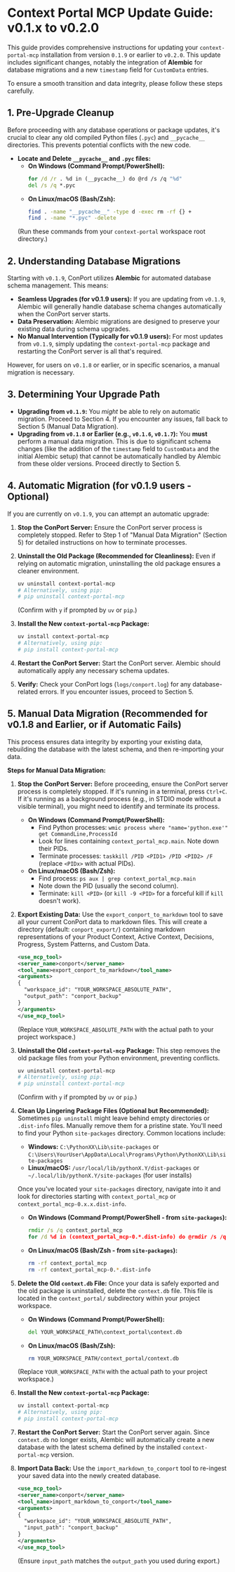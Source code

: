 # Context Portal MCP Update Guide: v0.1.x to v0.2.0

This guide provides comprehensive instructions for updating your `context-portal-mcp` installation from version `0.1.9` or earlier to `v0.2.0`. This update includes significant changes, notably the integration of **Alembic** for database migrations and a new `timestamp` field for `CustomData` entries.

To ensure a smooth transition and data integrity, please follow these steps carefully.

## 1. Pre-Upgrade Cleanup

Before proceeding with any database operations or package updates, it's crucial to clear any old compiled Python files (`.pyc`) and `__pycache__` directories. This prevents potential conflicts with the new code.

*   **Locate and Delete `__pycache__` and `.pyc` files:**
    *   **On Windows (Command Prompt/PowerShell):**
        ```cmd
        for /d /r . %d in (__pycache__) do @rd /s /q "%d"
        del /s /q *.pyc
        ```
    *   **On Linux/macOS (Bash/Zsh):**
        ```bash
        find . -name "__pycache__" -type d -exec rm -rf {} +
        find . -name "*.pyc" -delete
        ```
    (Run these commands from your `context-portal` workspace root directory.)

## 2. Understanding Database Migrations

Starting with `v0.1.9`, ConPort utilizes **Alembic** for automated database schema management. This means:

*   **Seamless Upgrades (for v0.1.9 users):** If you are updating from `v0.1.9`, Alembic will generally handle database schema changes automatically when the ConPort server starts.
*   **Data Preservation:** Alembic migrations are designed to preserve your existing data during schema upgrades.
*   **No Manual Intervention (Typically for v0.1.9 users):** For most updates from `v0.1.9`, simply updating the `context-portal-mcp` package and restarting the ConPort server is all that's required.

However, for users on `v0.1.8` or earlier, or in specific scenarios, a manual migration is necessary.

## 3. Determining Your Upgrade Path

*   **Upgrading from `v0.1.9`:** You *might* be able to rely on automatic migration. Proceed to Section 4. If you encounter any issues, fall back to Section 5 (Manual Data Migration).
*   **Upgrading from `v0.1.8` or Earlier (e.g., `v0.1.6`, `v0.1.7`):** You **must** perform a manual data migration. This is due to significant schema changes (like the addition of the `timestamp` field to `CustomData` and the initial Alembic setup) that cannot be automatically handled by Alembic from these older versions. Proceed directly to Section 5.

## 4. Automatic Migration (for v0.1.9 users - Optional)

If you are currently on `v0.1.9`, you can attempt an automatic upgrade:

1.  **Stop the ConPort Server:** Ensure the ConPort server process is completely stopped. Refer to Step 1 of "Manual Data Migration" (Section 5) for detailed instructions on how to terminate processes.
2.  **Uninstall the Old Package (Recommended for Cleanliness):**
    Even if relying on automatic migration, uninstalling the old package ensures a cleaner environment.
    ```bash
    uv uninstall context-portal-mcp
    # Alternatively, using pip:
    # pip uninstall context-portal-mcp
    ```
    (Confirm with `y` if prompted by `uv` or `pip`.)

3.  **Install the New `context-portal-mcp` Package:**
    ```bash
    uv install context-portal-mcp
    # Alternatively, using pip:
    # pip install context-portal-mcp
    ```

4.  **Restart the ConPort Server:** Start the ConPort server. Alembic should automatically apply any necessary schema updates.
4.  **Verify:** Check your ConPort logs (`logs/conport.log`) for any database-related errors. If you encounter issues, proceed to Section 5.

## 5. Manual Data Migration (Recommended for v0.1.8 and Earlier, or if Automatic Fails)

This process ensures data integrity by exporting your existing data, rebuilding the database with the latest schema, and then re-importing your data.


**Steps for Manual Data Migration:**

1.  **Stop the ConPort Server:**
    Before proceeding, ensure the ConPort server process is completely stopped. If it's running in a terminal, press `Ctrl+C`. If it's running as a background process (e.g., in STDIO mode without a visible terminal), you might need to identify and terminate its process.
    *   **On Windows (Command Prompt/PowerShell):**
        *   Find Python processes: `wmic process where "name='python.exe'" get CommandLine,ProcessId`
        *   Look for lines containing `context_portal_mcp.main`. Note down their PIDs.
        *   Terminate processes: `taskkill /PID <PID1> /PID <PID2> /F` (replace `<PIDx>` with actual PIDs).
    *   **On Linux/macOS (Bash/Zsh):**
        *   Find process: `ps aux | grep context_portal_mcp.main`
        *   Note down the PID (usually the second column).
        *   Terminate: `kill <PID>` (or `kill -9 <PID>` for a forceful kill if `kill` doesn't work).

2.  **Export Existing Data:**
    Use the `export_conport_to_markdown` tool to save all your current ConPort data to markdown files. This will create a directory (default: `conport_export/`) containing markdown representations of your Product Context, Active Context, Decisions, Progress, System Patterns, and Custom Data.

    ```xml
    <use_mcp_tool>
    <server_name>conport</server_name>
    <tool_name>export_conport_to_markdown</tool_name>
    <arguments>
    {
      "workspace_id": "YOUR_WORKSPACE_ABSOLUTE_PATH",
      "output_path": "conport_backup"
    }
    </arguments>
    </use_mcp_tool>
    ```
    (Replace `YOUR_WORKSPACE_ABSOLUTE_PATH` with the actual path to your project workspace.)

3.  **Uninstall the Old `context-portal-mcp` Package:**
    This step removes the old package files from your Python environment, preventing conflicts.
    ```bash
    uv uninstall context-portal-mcp
    # Alternatively, using pip:
    # pip uninstall context-portal-mcp
    ```
    (Confirm with `y` if prompted by `uv` or `pip`.)

4.  **Clean Up Lingering Package Files (Optional but Recommended):**
    Sometimes `pip uninstall` might leave behind empty directories or `.dist-info` files. Manually remove them for a pristine state. You'll need to find your Python `site-packages` directory. Common locations include:
    *   **Windows:** `C:\PythonXX\Lib\site-packages` or `C:\Users\YourUser\AppData\Local\Programs\Python\PythonXX\Lib\site-packages`
    *   **Linux/macOS:** `/usr/local/lib/pythonX.Y/dist-packages` or `~/.local/lib/pythonX.Y/site-packages` (for user installs)

    Once you've located your `site-packages` directory, navigate into it and look for directories starting with `context_portal_mcp` or `context_portal_mcp-0.x.x.dist-info`.

    *   **On Windows (Command Prompt/PowerShell - from `site-packages`):**
        ```cmd
        rmdir /s /q context_portal_mcp
        for /d %d in (context_portal_mcp-0.*.dist-info) do @rmdir /s /q "%d"
        ```
    *   **On Linux/macOS (Bash/Zsh - from `site-packages`):**
        ```bash
        rm -rf context_portal_mcp
        rm -rf context_portal_mcp-0.*.dist-info
        ```

5.  **Delete the Old `context.db` File:**
    Once your data is safely exported and the old package is uninstalled, delete the `context.db` file. This file is located in the `context_portal/` subdirectory within your project workspace.

    *   **On Windows (Command Prompt/PowerShell):**
        ```cmd
        del YOUR_WORKSPACE_PATH\context_portal\context.db
        ```
    *   **On Linux/macOS (Bash/Zsh):**
        ```bash
        rm YOUR_WORKSPACE_PATH/context_portal/context.db
        ```
    (Replace `YOUR_WORKSPACE_PATH` with the actual path to your project workspace.)

6.  **Install the New `context-portal-mcp` Package:**
    ```bash
    uv install context-portal-mcp
    # Alternatively, using pip:
    # pip install context-portal-mcp
    ```

7.  **Restart the ConPort Server:**
    Start the ConPort server again. Since `context.db` no longer exists, Alembic will automatically create a new database with the latest schema defined by the installed `context-portal-mcp` version.

8.  **Import Data Back:**
    Use the `import_markdown_to_conport` tool to re-ingest your saved data into the newly created database.

    ```xml
    <use_mcp_tool>
    <server_name>conport</server_name>
    <tool_name>import_markdown_to_conport</tool_name>
    <arguments>
    {
      "workspace_id": "YOUR_WORKSPACE_ABSOLUTE_PATH",
      "input_path": "conport_backup"
    }
    </arguments>
    </use_mcp_tool>
    ```
    (Ensure `input_path` matches the `output_path` you used during export.)
